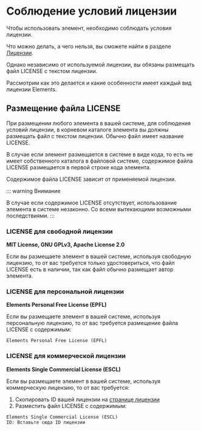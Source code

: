 # Соблюдение условий лицензии

Чтобы использовать элемент, необходимо соблюдать условия лицензии.

Что можно делать, а чего нельзя, вы сможете найти в разделе [Лицензии](https://elements.01.ht/license).

Однако независимо от используемой лицензии, вы обязаны размещать файл LICENSE с текстом лицензии.

Рассмотрим как это делается и какие особенности имеет каждый вид лицензии Elements.

## Размещение файла LICENSE

При размещении любого элемента в вашей системе, для соблюдения условий лицензии, в корневом каталоге элемента вы должны размещать файл с текстом лицензии. Обычно файл имеет название LICENSE. 

В случае если элемент размещается в системе в виде кода, то есть не имеет собственного каталога в файловой системе, содержимое файла LICENSE размещается в первой строке кода элемента.

Содержимое файла LICENSE зависит от применяемой лицензии.

::: warning Внимание

В случае если содержимое LICENSE отсутствует, использование элемента в системе незаконно. Со всеми вытекающими возможными последствиями.
:::

### LICENSE для свободной лицензии

**MIT License, GNU GPLv3, Apache License 2.0**

Если вы размещаете элемент в вашей системе, используя свободную лицензию, то от вас требуется только удостовериться, что файл LICENSE есть в наличии, так как файл обычно размещает автор элемента.

### LICENSE для персональной лицензии

**Elements Personal Free License (EPFL)**

Если вы размещаете элемент в вашей системе, используя персональную лицензию, то от вас требуется размещение файла LICENSE с содержимым:

```
Elements Personal Free License (EPFL)
```

### LICENSE для коммерческой лицензии

**Elements Single Commercial License (ESCL)**

Если вы размещаете элемент в вашей системе, используя коммерческую лицензию, то от вас требуется:

1) Скопировать ID вашей лицензии на [странице лицензии](/guide/my-licenses/)
2) Разместить файл LICENSE с содержимым:

```
Elements Single Commercial License (ESCL)
ID: Вставьте сюда ID лицензии
```